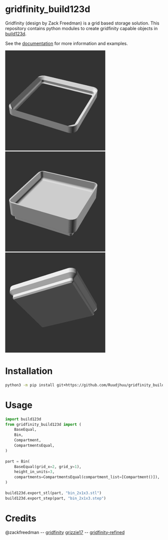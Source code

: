 # gridfinity_build123d
Gridfinity (design by Zack Freedman) is a grid based storage solution. This repository contains python modules to create gridfinity capable objects in [build123d](https://github.com/gumyr/build123d).

See the [documentation](http://gridfinity-build123d.readthedocs.io/) for more information and examples.

<img src="docs/assets/baseplate.gif" width="320"/> <img src="docs/assets/bin.gif" width="320"/>
<img src="docs/assets/base.gif" width="320"/>

# Installation

```bash
python3 -m pip install git+https://github.com/Ruudjhuu/gridfinity_build123d
```

# Usage
```python
import build123d
from gridfinity_build123d import (
    BaseEqual,
    Bin,
    Compartment,
    CompartmentsEqual,
)

part = Bin(
    BaseEqual(grid_x=2, grid_y=1),
    height_in_units=3,
    compartments=CompartmentsEqual(compartment_list=[Compartment()]),
)

build123d.export_stl(part, "bin_2x1x3.stl")
build123d.export_step(part, "bin_2x1x3.step")

```

# Credits
@zackfreedman -- [gridfinity](https://youtu.be/ra_9zU-mnl8)
[grizzie17](https://www.printables.com/@grizzie17) -- [gridfinity-refined](https://www.printables.com/model/413761-gridfinity-refined)
